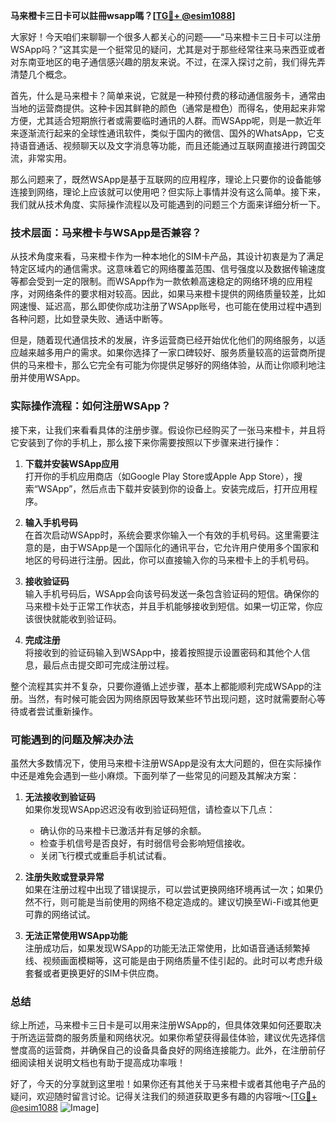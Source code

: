 **马来橙卡三日卡可以註冊wsapp嗎？[[TG💪+ @esim1088](https://t.me/s/esim1088)]**

大家好！今天咱们来聊聊一个很多人都关心的问题——“马来橙卡三日卡可以注册WSApp吗？”这其实是一个挺常见的疑问，尤其是对于那些经常往来马来西亚或者对东南亚地区的电子通信感兴趣的朋友来说。不过，在深入探讨之前，我们得先弄清楚几个概念。

首先，什么是马来橙卡？简单来说，它就是一种预付费的移动通信服务卡，通常由当地的运营商提供。这种卡因其鲜艳的颜色（通常是橙色）而得名，使用起来非常方便，尤其适合短期旅行者或需要临时通讯的人群。而WSApp呢，则是一款近年来逐渐流行起来的全球性通讯软件，类似于国内的微信、国外的WhatsApp，它支持语音通话、视频聊天以及文字消息等功能，而且还能通过互联网直接进行跨国交流，非常实用。

那么问题来了，既然WSApp是基于互联网的应用程序，理论上只要你的设备能够连接到网络，理论上应该就可以使用吧？但实际上事情并没有这么简单。接下来，我们就从技术角度、实际操作流程以及可能遇到的问题三个方面来详细分析一下。

### 技术层面：马来橙卡与WSApp是否兼容？

从技术角度来看，马来橙卡作为一种本地化的SIM卡产品，其设计初衷是为了满足特定区域内的通信需求。这意味着它的网络覆盖范围、信号强度以及数据传输速度等都会受到一定的限制。而WSApp作为一款依赖高速稳定的网络环境的应用程序，对网络条件的要求相对较高。因此，如果马来橙卡提供的网络质量较差，比如网速慢、延迟高，那么即使你成功注册了WSApp账号，也可能在使用过程中遇到各种问题，比如登录失败、通话中断等。

但是，随着现代通信技术的发展，许多运营商已经开始优化他们的网络服务，以适应越来越多用户的需求。如果你选择了一家口碑较好、服务质量较高的运营商所提供的马来橙卡，那么它完全有可能为你提供足够好的网络体验，从而让你顺利地注册并使用WSApp。

### 实际操作流程：如何注册WSApp？

接下来，让我们来看看具体的注册步骤。假设你已经购买了一张马来橙卡，并且将它安装到了你的手机上，那么接下来你需要按照以下步骤来进行操作：

1. **下载并安装WSApp应用**  
   打开你的手机应用商店（如Google Play Store或Apple App Store），搜索“WSApp”，然后点击下载并安装到你的设备上。安装完成后，打开应用程序。

2. **输入手机号码**  
   在首次启动WSApp时，系统会要求你输入一个有效的手机号码。这里需要注意的是，由于WSApp是一个国际化的通讯平台，它允许用户使用多个国家和地区的号码进行注册。因此，你可以直接输入你的马来橙卡上的手机号码。

3. **接收验证码**  
   输入手机号码后，WSApp会向该号码发送一条包含验证码的短信。确保你的马来橙卡处于正常工作状态，并且手机能够接收到短信。如果一切正常，你应该很快就能收到验证码。

4. **完成注册**  
   将接收到的验证码输入到WSApp中，接着按照提示设置密码和其他个人信息，最后点击提交即可完成注册过程。

整个流程其实并不复杂，只要你遵循上述步骤，基本上都能顺利完成WSApp的注册。当然，有时候可能会因为网络原因导致某些环节出现问题，这时就需要耐心等待或者尝试重新操作。

### 可能遇到的问题及解决办法

虽然大多数情况下，使用马来橙卡注册WSApp是没有太大问题的，但在实际操作中还是难免会遇到一些小麻烦。下面列举了一些常见的问题及其解决方案：

1. **无法接收到验证码**  
   如果你发现WSApp迟迟没有收到验证码短信，请检查以下几点：
   - 确认你的马来橙卡已激活并有足够的余额。
   - 检查手机信号是否良好，有时弱信号会影响短信接收。
   - 关闭飞行模式或重启手机试试看。

2. **注册失败或登录异常**  
   如果在注册过程中出现了错误提示，可以尝试更换网络环境再试一次；如果仍然不行，则可能是当前使用的网络不稳定造成的。建议切换至Wi-Fi或其他更可靠的网络试试。

3. **无法正常使用WSApp功能**  
   注册成功后，如果发现WSApp的功能无法正常使用，比如语音通话频繁掉线、视频画面模糊等，这可能是由于网络质量不佳引起的。此时可以考虑升级套餐或者更换更好的SIM卡供应商。

### 总结

综上所述，马来橙卡三日卡是可以用来注册WSApp的，但具体效果如何还要取决于所选运营商的服务质量和网络状况。如果你希望获得最佳体验，建议优先选择信誉度高的运营商，并确保自己的设备具备良好的网络连接能力。此外，在注册前仔细阅读相关说明文档也有助于提高成功率哦！

好了，今天的分享就到这里啦！如果你还有其他关于马来橙卡或者其他电子产品的疑问，欢迎随时留言讨论。记得关注我们的频道获取更多有趣的内容哦～[[TG💪+ @esim1088](https://t.me/s/esim1088) ![Image](https://i.postimg.cc/4NQfJmqS/Snipaste-2025-05-13-00-14-12.png)]